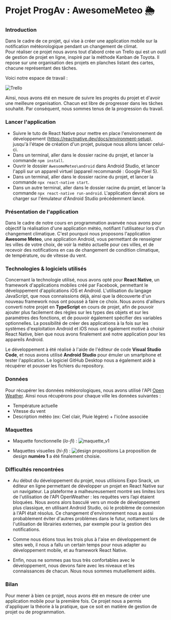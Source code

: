 # Projet ProgAv : AwesomeMeteo 🌦️

### Introduction 
Dans le cadre de ce projet, qui vise à créer une application mobile sur la notification météorologique pendant un changement de climat.  
Pour réaliser ce projet nous avons tout d’abord crée un Trello qui est un outil de gestion de projet en ligne, inspiré par la méthode Kanban de Toyota. Il repose sur une organisation des projets en planches listant des cartes, chacune représentant des tâches. 

Voici notre espace de travail : 

![Trello](https://user-images.githubusercontent.com/96047669/214280326-e897fd93-e032-46bc-bb17-d6244974ccc6.png)

Ainsi, nous avons été en mesure de suivre les progrès du projet et d'avoir une meilleure organisation. Chacun est libre de progresser dans les tâches souhaité. Par conséquent, nous sommes tenus de la progression du travail.



### Lancer l'application
- Suivre le tuto de React Native pour mettre en place l'environnement de développement (https://reactnative.dev/docs/environment-setup), jusqu'à l'étape de création d'un projet, puisque nous allons lancer celui-ci.
- Dans un terminal, aller dans le dossier racine du projet, et lancer la commande `npm install`.
- Ouvrir le dossier `AwesomeMeteo\android` dans Android Studio, et lancer l'appli sur un appareil virtuel (appareil recommandé : Google Pixel 5).
- Dans un terminal, aller dans le dossier racine du projet, et lancer la commande `npx react-native start`.
- Dans un autre terminal, aller dans le dossier racine du projet, et lancer la commande `npx react-native run-android`.
L'application devrait alors se charger sur l'émulateur d'Android Studio précédemment lancé.


### Présentation de l'application
Dans le cadre de notre cours en programmation avanvée nous avons pour objectif la réalisation d'une application météo, notifiant l'utilisateur lors d'un changement climatique.
C'est pourquoi nous proposons l'application **Awesome Meteo**, une application Android, vous permettant de renseigner les villes de votre choix, de voir la météo actuelle pour ces villes, et de recevoir des notifications en cas de changement de condition climatique, de température, ou de vitesse du vent.


### Technologies & logiciels utilisés
Concernant la technologie utilisé, nous avons opté pour **React Native**, un framework d'applications mobiles créé par Facebook, permettant le développement d'applications iOS et Android. L'utilisation du langage JavaScript, que nous connaissions déjà, ainsi que la découverte d'un nouveau framework nous ont poussé à faire ce choix.
Nous avons d'ailleurs converti notre projet en **TypeScript** en cours de projet, afin de pouvoir ajouter plus facilement des règles sur les types des objets et sur les paramètres des fonctions, et de pouvoir également spécifier des variables optionnelles.
La possibilité de créer des applications à la fois sur les systèmes d'exploitation Android et iOS nous ont également motivé à choisir React Native, bien que nous avons finalement axé notre application pour les appareils Android.

Le développement à été réalisé à l'aide de l'éditeur de code **Visual Studio Code**, et nous avons utilisé **Android Studio** pour émuler un smartphone et tester l'application.
Le logiciel GitHub Desktop nous a également aidé à récupérer et pousser les fichiers du repository.


### Données 
Pour récupérer les données météorologiques, nous avons utilisé l'API [Open Weather](https://openweathermap.org/api). 
Ainsi nous récupérons pour chaque ville les données suivantes : 
- Température actuelle
- Vitesse du vent
- Description météo (ex: Ciel clair, Pluie légère) + l'icône associée


### Maquettes
- Maquette fonctionnelle (*lo-fi*) :
![maquette_v1](https://user-images.githubusercontent.com/103774810/212537857-6386f45f-feb5-4585-b3bb-0d157fd49306.png)

- Maquettes visuelles (*hi-fi*) :
![design propositions](https://user-images.githubusercontent.com/103774810/212537862-f9cc762f-8c1a-4838-a494-231589672d84.png)
La proposition de design **numéro 1** a été finalement choisie.


### Difficultés rencontrées
- Au début du développement du projet, nous utilisions Expo Snack, un éditeur en ligne permettant de développer un projet en React Native sur un navigateur. La plateforme a malheureusement montré ses limites lors de l'utilisation de l'API OpenWeather : les requêtes vers l’api étaient bloquées. Nous avons alors basculé vers un mode de développement plus classique, en utilisant Android Studio, où le problème de connexion à l'API était résolus. Ce changement d'environnement nous a aussi probablement éviter d'autres problèmes dans le futur, nottament lors de l'utilisation de librairies externes, par exemple pour la gestion des notifications.

- Comme nous étions tous les trois plus à l'aise en développement de sites web, il nous a fallu un certain temps pour nous adapter au développement mobile, et au framework React Native.

- Enfin, nous ne sommes pas tous très confortables avec le développement, nous devons faire avec les niveaux et les connaissances de chacun. Nous nous sommes mutuellement aidés.  

### Bilan 

Pour mener à bien ce projet, nous avons été en mesure de créer une application mobile pour la première fois. Ce projet nous a permis d'appliquer la théorie à la pratique, que ce soit en matière de gestion de projet ou de programmation.


